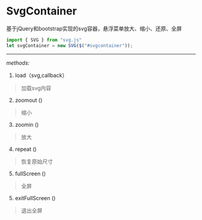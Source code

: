 # SvgContainer
基于jQuery和bootstrap实现的svg容器，悬浮菜单放大、缩小、还原、全屏

```javascript
import { SVG } from "svg.js"
let svgContainer = new SVG($("#svgcontainer"));
```
***
*methods:*

1. load（svg,callback）
> 加载svg内容

2. zoomout ()
> 缩小

3. zoomin ()
> 放大

4. repeat ()
> 恢复原始尺寸

5. fullScreen ()
> 全屏

5. exitFullScreen ()
> 退出全屏
